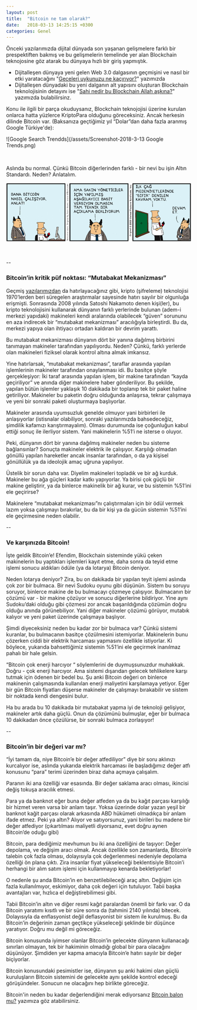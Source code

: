 ```yaml
---
layout: post
title:  "Bitcoin ne tam olarak?"
date:   2018-03-13 14:25:15 +0300
categories: Genel
---
```


Önceki yazılarımızda dijital dünyada son yaşanan gelişmelere farklı bir prespektiften bakmış ve bu gelişmelerin temelinde yer alan Blockchain teknojosine göz atarak bu dünyaya hızlı bir giriş yapmıştık. 

* Dijitalleşen dünyaya yeni gelen Web 3.0 dalgasının geçmişini ve nasıl bir etki yaratacağını "[Geceleri uykunuzu ne kaçırıyor?](/genel/2018/03/01/Geceleri-uykunuzu-ne-kaciriyor.html)" yazımızda
* Dijitalleşen dünyadaki bu yeni dalganın alt yapısını oluşturan Blockchain teknolojisinin detayını ise  "[Sahi nedir bu Blockchain Allah aşkına?](/genel/2018/03/02/Sahi-nedir-bu-blockchain-allah-askina.html)" yazımızda bulabilirsinz. 


Konu ile ilgili bir parça okuduysanız, Blockchain teknojojisi üzerine kurulan onlarca hatta yüzlerce KriptoPara olduğunu göreceksiniz. Ancak herkesin dilinde Bitcoin var. (Baksanıza geçtiğimiz yıl “Dolar”dan daha fazla aranmış Google Türkiye'de): 

![Google Search Trendds](/assets/Screenshot-2018-3-13 Google Trends.png)

&nbsp;
&nbsp;

Aslında bu normal. Çünkü Bitcoin diğerlerinden farklı - bir nevi bu işin Altın Standardı. Neden? Anlatalım. 



![ ](/assets/dilber-on-bitcoin-twitterjackgaviganstatus584413841649491970.png)

&nbsp;

--

### Bitcoin’in kritik püf noktası: “Mutabakat Mekanizması”

Geçmiş [yazılarımızdan](/genel/2018/03/01/Geceleri-uykunuzu-ne-kaciriyor.html) da hatırlayacağınız gibi, kripto (şifreleme) teknolojisi 1970’lerden beri süregelen araştırmalar sayesinde hatırı sayılır bir olgunluğa erişmişti. Sonrasında 2008 yılında Satoshi Nakamoto denen kişi(ler), bu kripto teknolojisini kullanarak dünyanın farklı yerlerinde bulunan (adem-i merkezi yapıdaki) makineleri kendi aralarında olabilecek “güven” sorununu en aza indirecek bir “mutabakat mekanizması” aracılığıyla birleştirdi. Bu da, merkezi yapıya olan ihtiyacı ortadan kaldıran bir devrim yarattı. 

Bu mutabakat mekanizması dünyanın dört bir yanına dağılmış birbirini tanımayan makineler tarafından yapılıyordu. Neden? Çünkü, farklı yerlerde olan makineleri fiziksel olarak kontrol altına almak imkansız. 

Yine hatırlarsak, “mutabakat mekanizması”, taraflar arasında yapılan işlemlerinin makineler tarafından onaylanması idi. Bu basitçe şöyle gerçekleşiyor: İki taraf arasında yapılan işlem, bir makine tarafından “kayda geçiriliyor” ve anında diğer makinelere haber gönderiliyor. Bu şekilde, yapılan bütün işlemler yaklaşık 10 dakikada bir toplanıp tek bir paket haline getiriliyor. Makineler bu paketin doğru olduğunda anlaşırsa, tekrar çalışmaya ve yeni bir sonraki paketi oluşturmaya başlıyorlar. 

Makineler arasında uyumsuzluk genelde olmuyor yani birbirleri ile anlaşıyorlar (istisnalar olabiliyor, sonraki yazılarımızda bahsedeceğiz, şimdilik kafamızı karıştırmayalım). Olması durumunda ise çoğunluğun kabul ettiği sonuç ile ilerliyor sistem. Yani makinelerin %51’i ne isterse o oluyor. 

Peki, dünyanın dört bir yanına dağılmış makineler neden bu sisteme bağlansınlar? Sonuçta makineler elektrik ile çalışıyor. Karşılığı olmadan gönüllü yapılan hareketler ancak insanlar tarafından, o da ya kişisel gönüllülük ya da ideolojik amaç uğruna yapılıyor. 

Üstelik bir sorun daha var. Diyelim makineleri topladık ve bir ağ kurduk. Makineler bu ağa güçleri kadar katkı yapıyorlar. Ya birisi çok güçlü bir makine geliştirir, ya da binlerce makinelik bir ağ kurar, ve bu sistemin %51’ini ele geçirirse?

Makinelere “mutabakat mekanizması”nı çalıştırmaları için bir ödül vermek lazım yoksa çalışmayı bırakırlar, bu da bir kişi ya da gücün sistemin %51’ini ele geçirmesine neden olabilir. 

--

### Ve karşınızda Bitcoin!

İşte geldik Bitcoin’e!  Efendim, Blockchain sisteminde yükü çeken makinelerin bu yaptıkları işlemleri kayıt etme, daha sonra da teyid etme işlemi sonucu aldıkları ödüle (ya da lotarya) Bitcoin deniyor.

Neden lotarya deniyor? Zira, bu on dakikada bir yapılan teyit işlemi aslında çok zor bir bulmaca. Bir nevi Sudoku oyunu gibi düşünün. Sistem bu soruyu soruyor, binlerce makine de bu bulmacayı çözmeye çalışıyor. Bulmacanın bir çözümü var - bir makine çözüyor ve sonucu diğerlerine bildiriyor. Yine aynı Sudoku’daki olduğu gibi çözmesi zor ancak başarıldığında çözümün doğru olduğu anında görünebiliyor. Yani diğer makineler çözümü görüyor, mutabık kalıyor ve yeni paket üzerinde çalışmaya başlıyor. 

Şimdi diyeceksiniz neden bu kadar zor bir bulmaca var? Çünkü sistemi kuranlar, bu bulmacanın basitçe çözülmesini istemiyorlar. Makinelerin bunu çözerken ciddi bir elektrik harcaması yapmasını özellikle istiyorlar. Ki böylece, yukarıda bahsettiğimiz sistemin %51’ini ele geçirmek inanılmaz pahalı bir hale gelsin. 

“Bitcoin çok enerji harcıyor “ söylemlerini de duymuşsunuzdur muhakkak. Doğru - çok enerji harcıyor. Ama sistemi dışarıdan gelecek tehlikelere karşı tutmak için ödenen bir bedel bu. Şu anki Bitcoin değeri on binlerce makinenin çalışmasında kullanılan enerji maliyetini karşılamaya yetiyor. Eğer bir gün Bitcoin fiyatları düşerse makineler de çalışmayı bırakabilir ve sistem bir noktada kendi dengesini bulur. 

Ha bu arada bu 10 dakikada bir mutabakat yapma iyi de teknoloji gelişiyor, makineler artık daha güçlü. Onun da çözümünü bulmuşlar, eğer bir bulmaca 10 dakikadan önce çözülürse, bir sonraki bulmaca zorlaşıyor!

--

### Bitcoin’in bir değeri var mı?

“İyi tamam da, niye Bitcoin’e bir değer atfediliyor” diye bir soru aklınızı kurcalıyor ise, aslında yukarıda elektrik harcaması ile başladığımız değer atfı konusunu “para” terimi üzerinden biraz daha açmaya çalışalım. 

Paranın iki ana özelliği var esasında. Bir değer saklama aracı olması, ikincisi değiş tokuşa aracılık etmesi. 

Para ya da banknot eğer buna değer atfeden ya da bu kağıt parçası karşılığı bir hizmet veren varsa bir anlam taşır. Yoksa üzerinde dolar yazan yeşil bir banknot kağit parçası olarak arkasında ABD hükümeti olmadıkça bir anlam ifade etmez. Peki ya altın? Alıyor ve satıyorsunuz, yani birileri bu madene bir değer atfediyor (çıkartılması maliyetli diyorsanız, evet doğru aynen Bitcoin’de oduğu gibi) 

Bitcoin, para dediğimiz mevhumun bu iki ana özelliğini de taşıyor: Değer depolama, ve değişim aracı olmak. Ancak özellikle son zamanlarda, Bitcoin’e talebin çok fazla olması, dolayısıyla çok değerlenmesi nedeniyle depolama özelliği ön plana çıktı. Zira insanlar fiyat yükseleceği beklentisiyle Bitcoin’i herhangi bir alım satım işlemi için kullanmayıp kenarda bekletiyorlar!

O nedenle şu anda Bitcoin’in en benzetilebileceği araç altın. Değişim için fazla kullanılmıyor, eskimiyor, daha çok değeri için tutuluyor. Tabii başka avantajları var, hızlıca el değiştirebilimesi gibi. 

Tabii Bitcoin’in altın ve diğer resmi kağıt paralardan önemli bir farkı var. O da Bitcoin yaratımı kısıtlı ve bir süre sonra da (tahmini 2140 yılında) bitecek. Dolayısıyla da enflasyonist değil deflasyonist bir sistem ile kurulmuş. Bu da Bitcoin’in değerinin zaman geçtikçe yükseleceği şeklinde bir düşünce yaratıyor. Doğru mu değil mi göreceğiz. 

Bitcoin konusunda iyimser olanlar Bitcoin’in gelecekte dünyanın kullanacağı sınırları olmayan, tek bir hakiminin olmadığı global bir para olacağını düşünüyor. Şimdiden yer kapma amacıyla Bitcoin’e hatırı sayılır bir değer biçiyorlar. 

Bitcoin konusundaki pesimistler ise, dünyanın şu anki hakimi olan güçlü kuruluşların Bitcoin sistemini de gelecekte aynı şekilde kontrol edeceği görüşündeler. Sonucun ne olacağını hep birlikte göreceğiz. 

Bitcoin'in neden bu kadar değerlendiğini merak ediyorsanız [Bitcoin balon mu?](/genel/2018/03/05/Bitcoin-balon-mu.html) yazımıza göz atabilirsiniz. 

